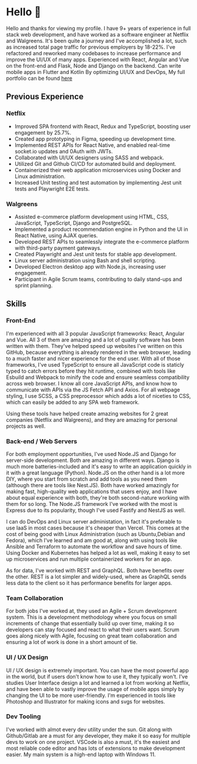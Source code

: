 # Hello 👋

Hello and thanks for viewing my profile. I have 9+ years of experience in full stack web development, and have worked as a software engineer at Netflix and Walgreens. It's been quite a journey and I've accomplished a lot, such as increased total page traffic for previous employers by 18-22%. I've refactored and reworked many codebases to increase performance and improve the UI/UX of many apps.  Experienced with React, Angular and Vue on the front-end and Flask, Node and Django on the backend. Can write mobile apps in Flutter and Kotlin By optimizing UI/UX and DevOps, My full portfolio can be found [here](https://talonsmart.github.io)

## Previous Experience
### Netflix
- Improved SPA frontend with React, Redux and TypeScript, boosting user engagement by 25.7%.
- Created app prototyping in Figma, speeding up development time.
- Implemented REST APIs for React Native, and enabled real-time socket.io updates and 0Auth with JWTs.
- Collaborated with UI/UX designers using SASS and webpack.
- Utilized Git and Github CI/CD for automated build and deployment.
- Containerized their web application microservices using Docker and Linux administration.
- Increased Unit testing and test automation by implementing Jest unit tests and Playwright E2E tests.

### Walgreens
- Assisted e-commerce platform development using HTML, CSS, JavaScript, TypeScript, Django and PostgreSQL.
- Implemented a product recommendation engine in Python and the UI in React Native, using AJAX queries.
- Developed REST APIs to seamlessly integrate the e-commerce platform with third-party payment gateways.
- Created Playwright and Jest unit tests for stable app development.
- Linux server administration using Bash and shell scripting.
- Developed Electron desktop app with Node.js, increasing user engagement.
- Participant in Agile Scrum teams, contributing to daily stand-ups and sprint planning.

## Skills
### Front-End
I'm experienced with all 3 popular JavaScript frameworks: React, Angular and Vue. All 3 of them are amazing and a lot of quality software has been written with them. They've helped speed up websites I've written on this GitHub, because everything is already rendered in the web browser, leading to a much faster and nicer experience for the end user. With all of those frameworks, I've used TypeScript to ensure all JavaScript code is staticly typed to catch errors before they hit runtime, combined with tools like Esbuild and Webpack to minify the code and ensure seamless compatibility across web browser. I know all core JavaScript APIs, and know how to communicate with APIs via the JS Fetch API and Axios. For all webpage styling, I use SCSS, a CSS preprocessor which adds a lot of niceties to CSS, which can easily be added to any SPA web framework.

Using these tools have helped create amazing websites for 2 great companies (Netflix and Walgreens), and they are amazing for personal projects as well. 

### Back-end / Web Servers
For both employment opportunities, I've used Node.JS and Django for server-side development. Both are amazing in different ways. Django is much more batteries-included and it's easy to write an application quickly in it with a great language (Python). Node.JS on the other hand is a lot more DIY, where you start from scratch and add tools as you need them (although there are tools like Nest.JS). Both have worked amazingly for making fast, high-quality web applications that users enjoy, and I have about equal experience with both, they're both second-nature working with them for so long. The Node.JS framework I've worked with the most is Express due to its popularity, though I've used Fastify and NestJS as well. 

I can do DevOps and Linux server administation, in fact it's preferable to use IaaS in most cases because it's cheaper than Vercel. This comes at the cost of being good with Linux Administration (such as Ubuntu,Debian and Fedora), which I've learned and am good at, along with using tools like Ansible and Terraform to automate the workflow and save hours of time. Using Docker and Kubernetes has helped a lot as well, making it easy to set up microservices and run multiple containerized workers for an app. 

As for data, I've worked with REST and GraphQL. Both have benefits over the other. REST is a lot simpler and widely-used, where as GraphQL sends less data to the client so it has performance benefits for larger apps.

### Team Collaboration
For both jobs I've worked at, they used an Agile + Scrum development system. This is a development methodology where you focus on small increments of change that essentially build up over time, making it so developers can stay focused and react to what their users want. Scrum goes along nicely with Agile, focusing on great team collaboration and ensuring a lot of work is done in a short amount of tie.  

### UI / UX Design
UI / UX design is extremely important. You can have the most powerful app in the world, but if users don't know how to use it, they typically won't. I've studies User Interface design a lot and learned a lot from working at Netflix, and have been able to vastly improve the usage of mobile apps simply by changing the UI to be more user-friendly. I'm experienced in tools like Photoshop and Illustrator for making icons and svgs for websites. 

### Dev Tooling
I've worked with almot every dev utility under the sun. Git along with Github/Gitlab are a must for any developer, they make it so easy for multiple devs to work on one project. VSCode is also a must, it's the easiest and most reliable code editor and has lots of extensions to make development easier. My main system is a high-end laptop with Windows 11.

